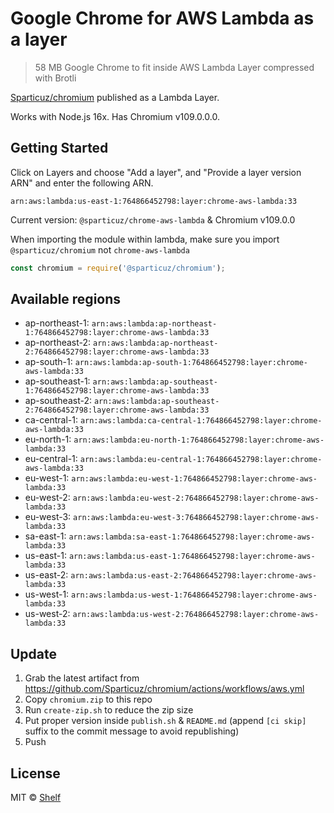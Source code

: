 # Google Chrome for AWS Lambda as a layer

> 58 MB Google Chrome to fit inside AWS Lambda Layer compressed with Brotli

[Sparticuz/chromium](https://github.com/Sparticuz/chromium) published as a Lambda Layer.

Works with Node.js 16x. Has Chromium v109.0.0.0.

## Getting Started

Click on Layers and choose "Add a layer", and "Provide a layer version
ARN" and enter the following ARN.

```
arn:aws:lambda:us-east-1:764866452798:layer:chrome-aws-lambda:33
```

Current version: `@sparticuz/chrome-aws-lambda` & Chromium v109.0.0

When importing the module within lambda, make sure you import `@sparticuz/chromium` not `chrome-aws-lambda`

```js
const chromium = require('@sparticuz/chromium');
```

## Available regions

* ap-northeast-1: `arn:aws:lambda:ap-northeast-1:764866452798:layer:chrome-aws-lambda:33`
* ap-northeast-2: `arn:aws:lambda:ap-northeast-2:764866452798:layer:chrome-aws-lambda:33`
* ap-south-1: `arn:aws:lambda:ap-south-1:764866452798:layer:chrome-aws-lambda:33`
* ap-southeast-1: `arn:aws:lambda:ap-southeast-1:764866452798:layer:chrome-aws-lambda:33`
* ap-southeast-2: `arn:aws:lambda:ap-southeast-2:764866452798:layer:chrome-aws-lambda:33`
* ca-central-1: `arn:aws:lambda:ca-central-1:764866452798:layer:chrome-aws-lambda:33`
* eu-north-1: `arn:aws:lambda:eu-north-1:764866452798:layer:chrome-aws-lambda:33`
* eu-central-1: `arn:aws:lambda:eu-central-1:764866452798:layer:chrome-aws-lambda:33`
* eu-west-1: `arn:aws:lambda:eu-west-1:764866452798:layer:chrome-aws-lambda:33`
* eu-west-2: `arn:aws:lambda:eu-west-2:764866452798:layer:chrome-aws-lambda:33`
* eu-west-3: `arn:aws:lambda:eu-west-3:764866452798:layer:chrome-aws-lambda:33`
* sa-east-1: `arn:aws:lambda:sa-east-1:764866452798:layer:chrome-aws-lambda:33`
* us-east-1: `arn:aws:lambda:us-east-1:764866452798:layer:chrome-aws-lambda:33`
* us-east-2: `arn:aws:lambda:us-east-2:764866452798:layer:chrome-aws-lambda:33`
* us-west-1: `arn:aws:lambda:us-west-1:764866452798:layer:chrome-aws-lambda:33`
* us-west-2: `arn:aws:lambda:us-west-2:764866452798:layer:chrome-aws-lambda:33`


## Update

1. Grab the latest artifact from https://github.com/Sparticuz/chromium/actions/workflows/aws.yml
2. Copy `chromium.zip` to this repo
3. Run `create-zip.sh` to reduce the zip size
4. Put proper version inside `publish.sh` & `README.md` (append `[ci skip]` suffix to the commit message to avoid republishing)
5. Push

## License

MIT © [Shelf](https://shelf.io)
